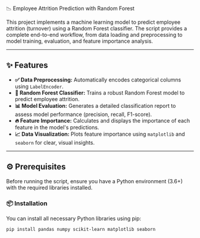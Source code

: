  📉 Employee Attrition Prediction with Random Forest

This project implements a machine learning model to predict employee attrition (turnover) using a Random Forest classifier. The script provides a complete end-to-end workflow, from data loading and preprocessing to model training, evaluation, and feature importance analysis.

---

## ✨ Features

- **✅ Data Preprocessing:** Automatically encodes categorical columns using `LabelEncoder`.
- **🌳 Random Forest Classifier:** Trains a robust Random Forest model to predict employee attrition.
- **📊 Model Evaluation:** Generates a detailed classification report to assess model performance (precision, recall, F1-score).
- **🔥 Feature Importance:** Calculates and displays the importance of each feature in the model's predictions.
- **📈 Data Visualization:** Plots feature importance using `matplotlib` and `seaborn` for clear, visual insights.

---

## ⚙ Prerequisites

Before running the script, ensure you have a Python environment (3.6+) with the required libraries installed.

### 📦 Installation

You can install all necessary Python libraries using pip:

```bash
pip install pandas numpy scikit-learn matplotlib seaborn
